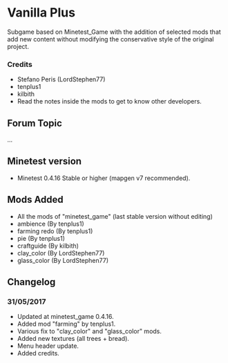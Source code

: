 # Vanilla Plus

Subgame based on Minetest_Game with the addition of selected mods that add new content without modifying the conservative style of the original project.

### Credits

- Stefano Peris (LordStephen77)
- tenplus1
- kilbith
- Read the notes inside the mods to get to know other developers.

## Forum Topic
...

## Minetest version

- Minetest 0.4.16 Stable or higher (mapgen v7 recommended).

## Mods Added

- All the mods of "minetest_game" (last stable version without editing)
- ambience (By tenplus1)
- farming redo (By tenplus1)
- pie (By tenplus1)
- craftguide (By kilbith)
- clay_color (By LordStephen77)
- glass_color (By LordStephen77)

## Changelog

### 31/05/2017

- Updated at minetest_game 0.4.16.
- Added mod "farming" by tenplus1.
- Various fix to "clay_color" and "glass_color" mods.
- Added new textures (all trees + bread).
- Menu header update.
- Added credits.
